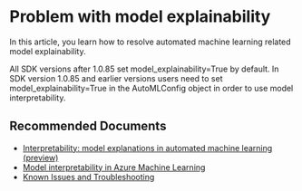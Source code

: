 <properties
	pageTitle="Problem with model explainability"
	description="Problem with model explainability"
	infoBubbleText="Problem with model explainability"
	service="microsoft.machinelearning.automl"
	resource="automl"
	authors="Aniththa"
	ms.author="anumamah"
	supportTopicIds="32755242"
	productPesIds="16644"
	cloudEnvironments="public, fairfax, mooncake, usnat, ussec"
	articleId="microsoft.machinelearning.automl.modelexplainability"
	selfHelpType="generic"
	ownershipId="AzureML_AzureMachineLearningServices"
/>

# Problem with model explainability

In this article, you learn how to resolve automated machine learning related model explainability.

All SDK versions after 1.0.85 set model_explainability=True by default. 
In SDK version 1.0.85 and earlier versions users need to set model_explainability=True in the AutoMLConfig object in order to use model interpretability.

## **Recommended Documents**

* [Interpretability: model explanations in automated machine learning (preview)](https://docs.microsoft.com/azure/machine-learning/how-to-machine-learning-interpretability-automl)
* [Model interpretability in Azure Machine Learning](https://docs.microsoft.com/azure/machine-learning/how-to-machine-learning-interpretability)
* [Known Issues and Troubleshooting](https://docs.microsoft.com/azure/machine-learning/resource-known-issues#automated-machine-learning)
